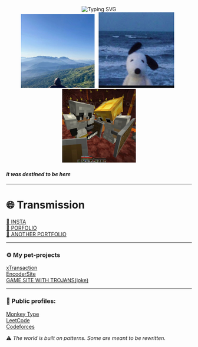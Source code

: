 <div align="center">
  <img src="https://readme-typing-svg.herokuapp.com?font=Orbitron&size=22&duration=3000&color=F7B93E&center=true&vCenter=true&lines=Hi,+my+name+is+Eldar;Exploring+the+IT+universe" alt="Typing SVG" />
</div>   
<div align="center">
  <img src="https://github.com/eldar-05/justcoolpic/blob/main/photo1.jpg" width="200" />
  &nbsp;
  <img src="https://raw.githubusercontent.com/eldar-05/justcoolpic/main/dar-meme.jpg" width="205" />
  &nbsp;
  <img src="https://github.com/eldar-05/justcoolpic/blob/main/screenshot.jpg" width="200" />
</div>


#### *it was destined to be here*  
---


# 🌐 Transmission  
[🔗 INSTA](https://www.instagram.com/eldar.xc/)  
[📡 PORFOLIO](https://sites.google.com/view/eldar-portfolio/home)   
[👻 ANOTHER PORTFOLIO](https://www.404media.co/)  

---
### ⚙️ My pet-projects      
[xTransaction](https://eldar-05.github.io/x.transaction)  
[EncoderSite](https://eldar-05.github.io/passwordEnoderSite)  
[GAME SITE WITH TROJANS(joke)](https://eldar-05.github.io/webdesign-final)   

---
### 👤 Public profiles:
[Monkey Type](https://monkeytype.com/profile/ELdar0)  
[LeetCode](https://leetcode.com/u/eldar_05)  
[Codeforces](https://codeforces.com/profile/eldar.xc)  

⚠️ *The world is built on patterns. Some are meant to be rewritten.*  
